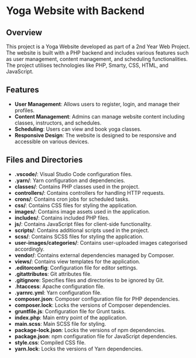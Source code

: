 # Yoga Website with Backend

## Overview

This project is a Yoga Website developed as part of a 2nd Year Web Project. The website is built with a PHP backend and includes various features such as user management, content management, and scheduling functionalities. The project utilises technologies like PHP, Smarty, CSS, HTML, and JavaScript.

## Features

- **User Management**: Allows users to register, login, and manage their profiles.
- **Content Management**: Admins can manage website content including classes, instructors, and schedules.
- **Scheduling**: Users can view and book yoga classes.
- **Responsive Design**: The website is designed to be responsive and accessible on various devices.

## Files and Directories

- **.vscode/**: Visual Studio Code configuration files.
- **.yarn/**: Yarn configuration and dependencies.
- **classes/**: Contains PHP classes used in the project.
- **controllers/**: Contains controllers for handling HTTP requests.
- **crons/**: Contains cron jobs for scheduled tasks.
- **css/**: Contains CSS files for styling the application.
- **images/**: Contains image assets used in the application.
- **includes/**: Contains included PHP files.
- **js/**: Contains JavaScript files for client-side functionality.
- **scripts/**: Contains additional scripts used in the project.
- **scss/**: Contains SCSS files for styling the application.
- **user-images/categories/**: Contains user-uploaded images categorised accordingly.
- **vendor/**: Contains external dependencies managed by Composer.
- **views/**: Contains view templates for the application.
- **.editorconfig**: Configuration file for editor settings.
- **.gitattributes**: Git attributes file.
- **.gitignore**: Specifies files and directories to be ignored by Git.
- **.htaccess**: Apache configuration file.
- **.yarnrc.yml**: Yarn configuration file.
- **composer.json**: Composer configuration file for PHP dependencies.
- **composer.lock**: Locks the versions of Composer dependencies.
- **gruntfile.js**: Configuration file for Grunt tasks.
- **index.php**: Main entry point of the application.
- **main.scss**: Main SCSS file for styling.
- **package-lock.json**: Locks the versions of npm dependencies.
- **package.json**: npm configuration file for JavaScript dependencies.
- **style.css**: Compiled CSS file.
- **yarn.lock**: Locks the versions of Yarn dependencies.
